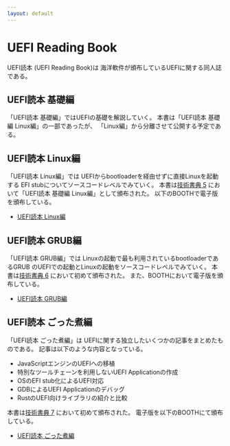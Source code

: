 ```yaml
---
layout: default
---
```


# UEFI Reading Book

UEFI読本 (UEFI Reading Book)は
海洋軟件が頒布しているUEFIに関する同人誌である。

## UEFI読本 基礎編

「UEFI読本 基礎編」ではUEFIの基礎を解説していく。
本書は「UEFI読本 基礎編 Linux編」の一部であったが、
「Linux編」から分離させて公開する予定である。

## UEFI読本 Linux編

「UEFI読本 Linux編」では
UEFIからbootloaderを経由せずに直接Linuxを起動する
EFI stubについてソースコードレベルでみていく。
本書は[技術書典 5](https://techbookfest.org/event/tbf05)
において「UEFI読本 基礎編 Linux編」として頒布された。
以下のBOOTHで電子版を頒布している。

* [UEFI読本 Linux編](https://retrage.booth.pm/items/1037661)

## UEFI読本 GRUB編

「UEFI読本 GRUB編」では
Linuxの起動で最も利用されているbootloaderであるGRUB
のUEFIでの起動とLinuxの起動をソースコードレベルでみていく。
本書は[技術書典 6](https://techbookfest.org/event/tbf06)
において初めて頒布された。
また、BOOTHにおいて電子版を頒布している。

* [UEFI読本 GRUB編](https://retrage.booth.pm/items/1307216)

## UEFI読本 ごった煮編

「UEFI読本 ごった煮編」は
UEFIに関する独立したいくつかの記事をまとめたものである。
記事は以下のような内容となっている。

* JavaScriptエンジンのUEFIへの移植
* 特別なツールチェーンを利用しないUEFI Applicationの作成
* OSのEFI stub化によるUEFI対応
* GDBによるUEFI Applicationのデバッグ
* RustのUEFI向けライブラリの紹介と比較

本書は[技術書典 7](https://techbookfest.org/event/tbf07)
において初めて頒布された。
電子版を以下のBOOTHにて頒布している。

* [UEFI読本 ごった煮編](https://retrage.booth.pm/items/1562092)